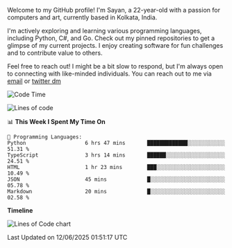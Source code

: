 Welcome to my GitHub profile! I'm Sayan, a 22-year-old with a passion for computers and art, currently based in Kolkata, India.

I'm actively exploring and learning various programming languages, including Python, C#, and Go. Check out my pinned repositories to get a glimpse of my current projects. I enjoy creating software for fun challenges and to contribute value to others.

Feel free to reach out! I might be a bit slow to respond, but I'm always open to connecting with like-minded individuals. You can reach out to me via [email](mailto:me@sayanbiswas.in) or [twitter dm](https://twitter.com/TheDankDel)

<!--START_SECTION:waka-->
![Code Time](http://img.shields.io/badge/Code%20Time-2%2C253%20hrs%2010%20mins-blue)

![Lines of code](https://img.shields.io/badge/From%20Hello%20World%20I%27ve%20Written-10.4%20million%20lines%20of%20code-blue)

📊 **This Week I Spent My Time On** 

```text
💬 Programming Languages: 
Python                   6 hrs 47 mins       █████████████░░░░░░░░░░░░   51.31 % 
TypeScript               3 hrs 14 mins       ██████░░░░░░░░░░░░░░░░░░░   24.51 % 
HTML                     1 hr 23 mins        ███░░░░░░░░░░░░░░░░░░░░░░   10.49 % 
JSON                     45 mins             █░░░░░░░░░░░░░░░░░░░░░░░░   05.78 % 
Markdown                 20 mins             █░░░░░░░░░░░░░░░░░░░░░░░░   02.58 % 
```

**Timeline**

![Lines of Code chart](https://raw.githubusercontent.com/Dank-del/Dank-del/main/assets/bar_graph.png)


 Last Updated on 12/06/2025 01:51:17 UTC
<!--END_SECTION:waka-->
